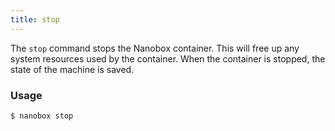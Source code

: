 ```yaml
---
title: stop
---
```


The `stop` command stops the Nanobox container. This will free up any system resources used by the container. When the container is stopped, the state of the machine is saved.

### Usage
```bash
$ nanobox stop
```
